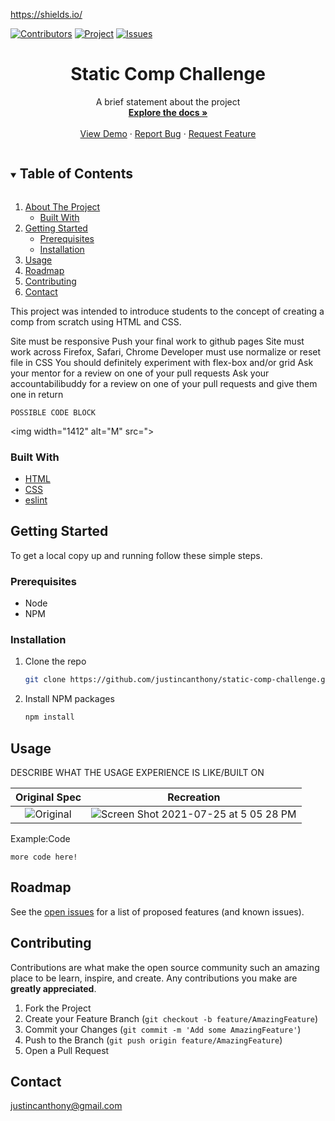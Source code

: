 

<!--  PROJECT_README_TEMPLATE -->

<!-- Frequently Used Links -->
https://shields.io/

<!--
My GitHub Profile
* [My GitHub Profile](github.com/justincanthony)

Websites
* [Javascript](https://www.javascript.com/)
* [HTML](https://html.com/)
* [CSS](https://developer.mozilla.org/en-US/docs/Web/CSS)
* [eslint](https://eslint.org/)
* [node](https://nodejs.org/en/)
* [WebPack](https://webpack.js.org/)
* [Express](https://expressjs.com/)
-->


<!-- PROJECT SHIELDS -->
<!--
*** I'm using markdown "reference style" links for readability.
*** Reference links are enclosed in brackets [ ] instead of parentheses ( ).
*** See the bottom of this document for the declaration of the reference variables
*** https://www.markdownguide.org/basic-syntax/#reference-style-links
-->

[![Contributors][contributors-shield]][contributors-url]
[![Project][turing-shield]][project-spec-url] 
[![Issues][issues-shield]][issues-url] 

<!-- CHANGE THESE VARIABLES TO YOUR OWN PROJECT SPECIFIC PAGE 
"URL-Hosting-Site" , REPO-NAME , issues-url, project-spec-url, contributors-url, contributors-shield
https://github.com/justincanthony -->


<!-- PROJECT Details -->

  <h1 align="center">Static Comp Challenge</h1>

  <p align="center">
   A brief statement about the project
    <br />
    <a href=https://github.com/justincanthony/static-comp-challenge><strong>Explore the docs »</strong></a>
    <br />
    <br />
    <a href="https://"URL-Hosting-Site">View Demo</a>
    ·
    <a href="https://github.com/justincanthony/static-comp-challenge/issues">Report Bug</a>
    ·
    <a href="https://github.com/justincanthony/static-comp-challenge/issues">Request Feature</a>
  </p>
</p>

 

<!-- TABLE OF CONTENTS -->
<details open="open">
  <summary><h2 style="display: inline-block">Table of Contents</h2></summary>
  <ol>
    <li>
      <a href="#about-the-project">About The Project</a>
      <ul>
        <li><a href="#built-with">Built With</a></li>
      </ul>
    </li>
    <li>
      <a href="#getting-started">Getting Started</a>
      <ul>
        <li><a href="#prerequisites">Prerequisites</a></li>
        <li><a href="#installation">Installation</a></li>
      </ul>
    </li>
    <li><a href="#usage">Usage</a></li>
    <li><a href="#roadmap">Roadmap</a></li>
    <li><a href="#contributing">Contributing</a></li>
    <li><a href="#contact">Contact</a></li>
  </ol>
</details>



<!-- ABOUT THE PROJECT -->
<!-- Describe what the over all scope and learninging goal of the project is, and what set-up the challenge was framed in-->

This project was intended to introduce students to the concept of creating a comp from scratch using HTML and CSS.

Site must be responsive
Push your final work to github pages
Site must work across Firefox, Safari, Chrome
Developer must use normalize or reset file in CSS
You should definitely experiment with flex-box and/or grid
Ask your mentor for a review on one of your pull requests
Ask your accountabilibuddy for a review on one of your pull requests and give them one in return

```
POSSIBLE CODE BLOCK
  ```
  
<img width="1412" alt="M" src=">


### Built With
      
* [HTML](https://html.com/)
* [CSS](https://developer.mozilla.org/en-US/docs/Web/CSS)
* [eslint](https://eslint.org/)




<!-- GETTING STARTED -->
## Getting Started

To get a local copy up and running follow these simple steps.

### Prerequisites
* Node
* NPM



### Installation

1. Clone the repo
   ```sh
   git clone https://github.com/justincanthony/static-comp-challenge.git
   ```
2. Install NPM packages
   ```sh
   npm install
   ```

<!-- USAGE EXAMPLES -->
## Usage



<!-- Screen Size EXAMPLES -->

DESCRIBE WHAT THE USAGE EXPERIENCE IS LIKE/BUILT ON

Original Spec              |  Recreation
:----------------------------:|:-------------------------:
![Original](https://user-images.githubusercontent.com/82064981/126916095-4d8e2061-cc58-4c3e-8e62-b3cd00caceb3.png)|![Screen Shot 2021-07-25 at 5 05 28 PM](https://user-images.githubusercontent.com/82064981/126916200-a6aaf012-4920-484d-811e-d0f856b077c9.png)



Example:Code
```
more code here!
```

<!-- ROADMAP -->
## Roadmap

See the [open issues](https://github.com/justincanthony/static-comp-challenge/issues) for a list of proposed features (and known issues).


<!-- CONTRIBUTING -->
## Contributing

Contributions are what make the open source community such an amazing place to be learn, inspire, and create. Any contributions you make are **greatly appreciated**.

1. Fork the Project
2. Create your Feature Branch (`git checkout -b feature/AmazingFeature`)
3. Commit your Changes (`git commit -m 'Add some AmazingFeature'`)
4. Push to the Branch (`git push origin feature/AmazingFeature`)
5. Open a Pull Request

## Contact

<a class="u-email Link--primary " href="mailto:justincanthony@gmail.com">justincanthony@gmail.com</a>


<!-- MARKDOWN LINKS & IMAGES -->
<!-- https://www.markdownguide.org/basic-syntax/#reference-style-links -->
[project-spec-url]: https://frontend.turing.edu/projects/module-1/m1-static-comp
[turing-shield]: https://img.shields.io/badge/Project%20-Spec-blue
[contributors-shield]: https://img.shields.io/badge/Contributors-1-blue
[contributors-url]: https://github.com/justincanthony/static-comp-challenge/graphs/contributors
[issues-shield]: https://img.shields.io/badge/Issues-1-blue
[issues-url]: https://github.com/justincanthony/static-comp-challenge/issues
